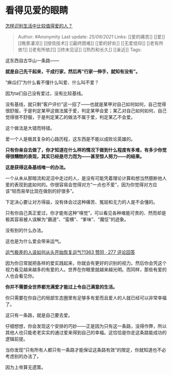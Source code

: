 # 看得见爱的眼睛
[怎样识别生活中比较值得爱的人？](https://www.zhihu.com/question/487890548/answer/2130341755)

> Author: #Anonymity 
Last update: *25/09/2021* 
Links: [[爱的痛苦]] [[爱]] [[晚景凄凉]] [[授信技术]] [[最终困难]] [[爱的好处]] [[无爱信仰]] [[老有所依1]] [[老有所依2]] [[终末见证]] [[热烈和长久]] [[亲近]] 
Tags:  



这东西自古华山一条路——

**就是自己先干起来，干成行家，然后再”行家一伸手，就知有没有”。**

“麻瓜们”为什么看不懂什么叫爱、什么叫不爱？

因为ta们自己没有爱过，没有比较基线。

没有基线，就只剩“客户评价”这一招了——也就是某甲对自己如何如何，自己觉得很舒服，于是判定某甲这做法属于爱，判定某甲会爱；某乙对自己如何如何，自己觉得很不舒服，于是判定某乙的做法不属于爱，判定某乙不会爱。

这个做法是大错而特错。

爱一个人是极其复杂的心路历程，这东西是不能以成败论英雄的。

**只有你亲自去做了，你才知道在什么样的情况下做到什么程度有多难，有多少你觉得很糟糕的表现，其实已经是尽力而为——甚至惊人努力——的结果。**

**这是获得这条基线唯一的办法。**

一个从未从那暗流和泥沼中走过的人，是没有可能凭着理论计算和想当然臆断他人爱的表现到底如何的。你很容易会觉得对方“一点也不爱”，因为你觉得对方应该“轻而易举比现在做到的好很多”。

下定决心要让对方得益，没有体会过这种痛苦、冤屈和无力的人是不会懂的。

只有你自己真正爱过，你才能有这种“嗅觉”，可以看见各种难能可贵的、然而却是极其容易被人误解为“霸道”、“蛮横”、“爹味”、“魔怔”的迹象。

没有别的什么办法。

这也是为什么爱会带来运气。

[运气极差的人该如何从头开始恢复运气?1363 赞同 · 277 评论回答](https://www.zhihu.com/question/421719141/answer/1481010073)

因为你日常就把各样的爱实践起来，你就会有更好的识别的视力。然后你会凭这个视力看见越来越多的有爱的人。世界在你眼里就越来越光明。而同样，那些有爱的人也会看见你。

**你并不需要全世界都充满爱才能过上令自己满意的生活。**

你只需要在你自己的局部生态圈里有足够多有爱而且爱人的人就已经可以非常幸福了。

这只有一条路，就是自己要去爱。

仔细想想，你会发现这个安排的巧妙——正是因为只有这一条路，没得作弊，所以其他人也只能老老实实的通过爱来得到自己的幸福。这恰恰是你走这条路能成功的逻辑前提。

当你发现“只有所有人都只有一条路才能保证这条路有效”的限定，你就知道也不必考虑别的办法了。

因为上帝算无遗策。